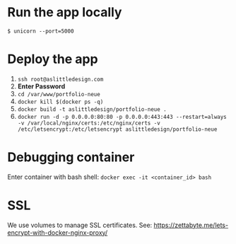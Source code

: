 
# Run the app locally
`$ unicorn --port=5000`

# Deploy the app
1. `ssh root@aslittledesign.com`
2. **Enter Password**
3. `cd /var/www/portfolio-neue`
4. `docker kill $(docker ps -q)`
5. `docker build -t aslittledesign/portfolio-neue .`
6. `docker run -d -p 0.0.0.0:80:80 -p 0.0.0.0:443:443 --restart=always -v /var/local/nginx/certs:/etc/nginx/certs -v /etc/letsencrypt:/etc/letsencrypt aslittledesign/portfolio-neue`

# Debugging container
Enter container with bash shell: `docker exec -it <container_id> bash`

# SSL
We use volumes to manage SSL certificates. See: https://zettabyte.me/lets-encrypt-with-docker-nginx-proxy/
